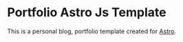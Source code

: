 # Portfolio Astro Js Template

This is a personal blog, portfolio template created for [Astro](https://astro.build).

